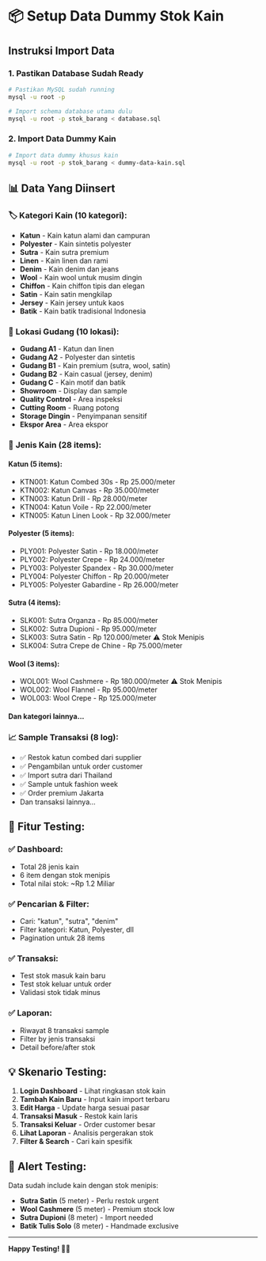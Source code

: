 # 📦 Setup Data Dummy Stok Kain

## Instruksi Import Data

### 1. Pastikan Database Sudah Ready

```bash
# Pastikan MySQL sudah running
mysql -u root -p

# Import schema database utama dulu
mysql -u root -p stok_barang < database.sql
```

### 2. Import Data Dummy Kain

```bash
# Import data dummy khusus kain
mysql -u root -p stok_barang < dummy-data-kain.sql
```

## 📊 Data Yang Diinsert

### 🏷️ **Kategori Kain (10 kategori):**

- **Katun** - Kain katun alami dan campuran
- **Polyester** - Kain sintetis polyester
- **Sutra** - Kain sutra premium
- **Linen** - Kain linen dan rami
- **Denim** - Kain denim dan jeans
- **Wool** - Kain wool untuk musim dingin
- **Chiffon** - Kain chiffon tipis dan elegan
- **Satin** - Kain satin mengkilap
- **Jersey** - Kain jersey untuk kaos
- **Batik** - Kain batik tradisional Indonesia

### 🏢 **Lokasi Gudang (10 lokasi):**

- **Gudang A1** - Katun dan linen
- **Gudang A2** - Polyester dan sintetis
- **Gudang B1** - Kain premium (sutra, wool, satin)
- **Gudang B2** - Kain casual (jersey, denim)
- **Gudang C** - Kain motif dan batik
- **Showroom** - Display dan sample
- **Quality Control** - Area inspeksi
- **Cutting Room** - Ruang potong
- **Storage Dingin** - Penyimpanan sensitif
- **Ekspor Area** - Area ekspor

### 🧵 **Jenis Kain (28 items):**

#### Katun (5 items):

- KTN001: Katun Combed 30s - Rp 25.000/meter
- KTN002: Katun Canvas - Rp 35.000/meter
- KTN003: Katun Drill - Rp 28.000/meter
- KTN004: Katun Voile - Rp 22.000/meter
- KTN005: Katun Linen Look - Rp 32.000/meter

#### Polyester (5 items):

- PLY001: Polyester Satin - Rp 18.000/meter
- PLY002: Polyester Crepe - Rp 24.000/meter
- PLY003: Polyester Spandex - Rp 30.000/meter
- PLY004: Polyester Chiffon - Rp 20.000/meter
- PLY005: Polyester Gabardine - Rp 26.000/meter

#### Sutra (4 items):

- SLK001: Sutra Organza - Rp 85.000/meter
- SLK002: Sutra Dupioni - Rp 95.000/meter
- SLK003: Sutra Satin - Rp 120.000/meter ⚠️ Stok Menipis
- SLK004: Sutra Crepe de Chine - Rp 75.000/meter

#### Wool (3 items):

- WOL001: Wool Cashmere - Rp 180.000/meter ⚠️ Stok Menipis
- WOL002: Wool Flannel - Rp 95.000/meter
- WOL003: Wool Crepe - Rp 125.000/meter

#### Dan kategori lainnya...

### 📈 **Sample Transaksi (8 log):**

- ✅ Restok katun combed dari supplier
- ✅ Pengambilan untuk order customer
- ✅ Import sutra dari Thailand
- ✅ Sample untuk fashion week
- ✅ Order premium Jakarta
- Dan transaksi lainnya...

## 🎯 **Fitur Testing:**

### ✅ **Dashboard:**

- Total 28 jenis kain
- 6 item dengan stok menipis
- Total nilai stok: ~Rp 1.2 Miliar

### ✅ **Pencarian & Filter:**

- Cari: "katun", "sutra", "denim"
- Filter kategori: Katun, Polyester, dll
- Pagination untuk 28 items

### ✅ **Transaksi:**

- Test stok masuk kain baru
- Test stok keluar untuk order
- Validasi stok tidak minus

### ✅ **Laporan:**

- Riwayat 8 transaksi sample
- Filter by jenis transaksi
- Detail before/after stok

## 💡 **Skenario Testing:**

1. **Login Dashboard** - Lihat ringkasan stok kain
2. **Tambah Kain Baru** - Input kain import terbaru
3. **Edit Harga** - Update harga sesuai pasar
4. **Transaksi Masuk** - Restok kain laris
5. **Transaksi Keluar** - Order customer besar
6. **Lihat Laporan** - Analisis pergerakan stok
7. **Filter & Search** - Cari kain spesifik

## 🚨 **Alert Testing:**

Data sudah include kain dengan stok menipis:

- **Sutra Satin** (5 meter) - Perlu restok urgent
- **Wool Cashmere** (5 meter) - Premium stock low
- **Sutra Dupioni** (8 meter) - Import needed
- **Batik Tulis Solo** (8 meter) - Handmade exclusive

---

**Happy Testing! 🧵✨**
